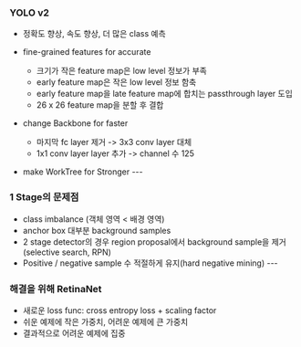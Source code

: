 ### YOLO v2
- 정확도 향상, 속도 향상, 더 많은 class 예측
- fine-grained features for accurate
    - 크기가 작은 feature map은 low level 정보가 부족
    - early feature map은 작은 low level 정보 함축
    - early feature map을 late feature map에 합치는 passthrough layer 도입
    - 26 x 26 feature map을 분할 후 결합

- change Backbone for faster
    - 마지막 fc layer 제거 -> 3x3 conv layer 대체
    - 1x1 conv layer layer 추가 -> channel 수 125

- make WorkTree for Stronger
--- <br>

### 1 Stage의 문제점
- class imbalance (객체 영역 < 배경 영역)
- anchor box 대부분 background samples
- 2 stage detector의 경우 region proposal에서 background sample을 제거(selective search, RPN)
- Positive / negative sample 수 적절하게 유지(hard negative mining)
--- <br>
### 해결을 위해 RetinaNet
- 새로운  loss func: cross entropy loss + scaling factor
- 쉬운 예제에 작은 가중치, 어려운 예제에 큰 가중치
- 결과적으로 어려운 예제에 집중